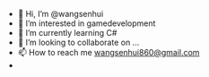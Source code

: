 - 👋 Hi, I’m @wangsenhui
- 👀 I’m interested in gamedevelopment
- 🌱 I’m currently learning C#
- 💞️ I’m looking to collaborate on ...
- 📫 How to reach me wangsenhui860@gmail.com
-

<!---
MUMUaub/MUMUaub is a ✨ special ✨ repository because its `README.md` (this file) appears on your GitHub profile.
You can click the Preview link to take a look at your changes.
--->
